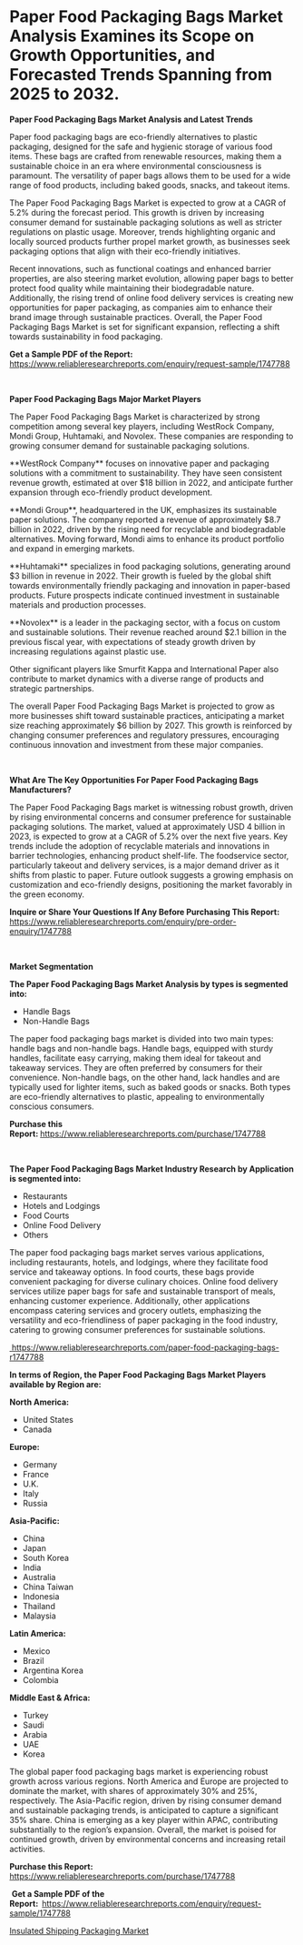 <p><h1>Paper Food Packaging Bags Market Analysis Examines its Scope on Growth Opportunities, and Forecasted Trends Spanning from 2025 to 2032.</h1></p><p><strong>Paper Food Packaging Bags Market Analysis and Latest Trends</strong></p>
<p><p>Paper food packaging bags are eco-friendly alternatives to plastic packaging, designed for the safe and hygienic storage of various food items. These bags are crafted from renewable resources, making them a sustainable choice in an era where environmental consciousness is paramount. The versatility of paper bags allows them to be used for a wide range of food products, including baked goods, snacks, and takeout items.</p><p>The Paper Food Packaging Bags Market is expected to grow at a CAGR of 5.2% during the forecast period. This growth is driven by increasing consumer demand for sustainable packaging solutions as well as stricter regulations on plastic usage. Moreover, trends highlighting organic and locally sourced products further propel market growth, as businesses seek packaging options that align with their eco-friendly initiatives.</p><p>Recent innovations, such as functional coatings and enhanced barrier properties, are also steering market evolution, allowing paper bags to better protect food quality while maintaining their biodegradable nature. Additionally, the rising trend of online food delivery services is creating new opportunities for paper packaging, as companies aim to enhance their brand image through sustainable practices. Overall, the Paper Food Packaging Bags Market is set for significant expansion, reflecting a shift towards sustainability in food packaging.</p></p>
<p><strong>Get a Sample PDF of the Report:&nbsp;</strong> <a href="https://www.reliableresearchreports.com/enquiry/request-sample/1747788?utm_campaign=2745&utm_medium=2&utm_source=Github&utm_content=ia&utm_term=08032025&utm_id=paper-food-packaging-bags">https://www.reliableresearchreports.com/enquiry/request-sample/1747788</a></p>
<p>&nbsp;</p>
<p><strong>Paper Food Packaging Bags Major Market Players</strong></p>
<p><p>The Paper Food Packaging Bags Market is characterized by strong competition among several key players, including WestRock Company, Mondi Group, Huhtamaki, and Novolex. These companies are responding to growing consumer demand for sustainable packaging solutions.</p><p>**WestRock Company** focuses on innovative paper and packaging solutions with a commitment to sustainability. They have seen consistent revenue growth, estimated at over $18 billion in 2022, and anticipate further expansion through eco-friendly product development.</p><p>**Mondi Group**, headquartered in the UK, emphasizes its sustainable paper solutions. The company reported a revenue of approximately $8.7 billion in 2022, driven by the rising need for recyclable and biodegradable alternatives. Moving forward, Mondi aims to enhance its product portfolio and expand in emerging markets.</p><p>**Huhtamaki** specializes in food packaging solutions, generating around $3 billion in revenue in 2022. Their growth is fueled by the global shift towards environmentally friendly packaging and innovation in paper-based products. Future prospects indicate continued investment in sustainable materials and production processes.</p><p>**Novolex** is a leader in the packaging sector, with a focus on custom and sustainable solutions. Their revenue reached around $2.1 billion in the previous fiscal year, with expectations of steady growth driven by increasing regulations against plastic use.</p><p>Other significant players like Smurfit Kappa and International Paper also contribute to market dynamics with a diverse range of products and strategic partnerships. </p><p>The overall Paper Food Packaging Bags Market is projected to grow as more businesses shift toward sustainable practices, anticipating a market size reaching approximately $6 billion by 2027. This growth is reinforced by changing consumer preferences and regulatory pressures, encouraging continuous innovation and investment from these major companies.</p></p>
<p>&nbsp;</p>
<p><strong>What Are The Key Opportunities For Paper Food Packaging Bags Manufacturers?</strong></p>
<p><p>The Paper Food Packaging Bags market is witnessing robust growth, driven by rising environmental concerns and consumer preference for sustainable packaging solutions. The market, valued at approximately USD 4 billion in 2023, is expected to grow at a CAGR of 5.2% over the next five years. Key trends include the adoption of recyclable materials and innovations in barrier technologies, enhancing product shelf-life. The foodservice sector, particularly takeout and delivery services, is a major demand driver as it shifts from plastic to paper. Future outlook suggests a growing emphasis on customization and eco-friendly designs, positioning the market favorably in the green economy.</p></p>
<p><strong>Inquire or Share Your Questions If Any Before Purchasing This Report:</strong> <a href="https://www.reliableresearchreports.com/enquiry/pre-order-enquiry/1747788?utm_campaign=2745&utm_medium=2&utm_source=Github&utm_content=ia&utm_term=08032025&utm_id=paper-food-packaging-bags">https://www.reliableresearchreports.com/enquiry/pre-order-enquiry/1747788</a></p>
<p>&nbsp;</p>
<p><strong>Market Segmentation</strong></p>
<p><strong>The Paper Food Packaging Bags Market Analysis by types is segmented into:</strong></p>
<p><ul><li>Handle Bags</li><li>Non-Handle Bags</li></ul></p>
<p><p>The paper food packaging bags market is divided into two main types: handle bags and non-handle bags. Handle bags, equipped with sturdy handles, facilitate easy carrying, making them ideal for takeout and takeaway services. They are often preferred by consumers for their convenience. Non-handle bags, on the other hand, lack handles and are typically used for lighter items, such as baked goods or snacks. Both types are eco-friendly alternatives to plastic, appealing to environmentally conscious consumers.</p></p>
<p><strong>Purchase this Report:&nbsp;</strong><a href="https://www.reliableresearchreports.com/purchase/1747788?utm_campaign=2745&utm_medium=2&utm_source=Github&utm_content=ia&utm_term=08032025&utm_id=paper-food-packaging-bags">https://www.reliableresearchreports.com/purchase/1747788</a></p>
<p>&nbsp;</p>
<p><strong>The Paper Food Packaging Bags Market Industry Research by Application is segmented into:</strong></p>
<p><ul><li>Restaurants</li><li>Hotels and Lodgings</li><li>Food Courts</li><li>Online Food Delivery</li><li>Others</li></ul></p>
<p><p>The paper food packaging bags market serves various applications, including restaurants, hotels, and lodgings, where they facilitate food service and takeaway options. In food courts, these bags provide convenient packaging for diverse culinary choices. Online food delivery services utilize paper bags for safe and sustainable transport of meals, enhancing customer experience. Additionally, other applications encompass catering services and grocery outlets, emphasizing the versatility and eco-friendliness of paper packaging in the food industry, catering to growing consumer preferences for sustainable solutions.</p></p>
<p><a href="https://www.reliableresearchreports.com/paper-food-packaging-bags-r1747788?utm_campaign=2745&utm_medium=2&utm_source=Github&utm_content=ia&utm_term=08032025&utm_id=paper-food-packaging-bags">&nbsp;https://www.reliableresearchreports.com/paper-food-packaging-bags-r1747788</a></p>
<p><strong>In terms of Region, the Paper Food Packaging Bags Market Players available by Region are:</strong></p>
<p>
    <p> <strong> North America: </strong>
        <ul>
            <li>United States</li>
            <li>Canada</li>
        </ul>
        </p> 
    <p> <strong> Europe: </strong>
        <ul>
            <li>Germany</li>
            <li>France</li>
            <li>U.K.</li>
            <li>Italy</li>
            <li>Russia</li>
        </ul>
        </p> 
    <p> <strong> Asia-Pacific: </strong>
        <ul>
            <li>China</li>
            <li>Japan</li>
            <li>South Korea</li>
            <li>India</li>
            <li>Australia</li>
            <li>China Taiwan</li>
            <li>Indonesia</li>
            <li>Thailand</li>
            <li>Malaysia</li>
        </ul>
        </p> 
    <p> <strong> Latin America: </strong>
        <ul>
            <li>Mexico</li>
            <li>Brazil</li>
            <li>Argentina Korea</li>
            <li>Colombia</li>
        </ul>
        </p> 
    <p> <strong> Middle East & Africa: </strong>
        <ul>
            <li>Turkey</li>
            <li>Saudi</li>
            <li>Arabia</li>
            <li>UAE</li>
            <li>Korea</li>
        </ul>
    </p>
    </p>
<p><p>The global paper food packaging bags market is experiencing robust growth across various regions. North America and Europe are projected to dominate the market, with shares of approximately 30% and 25%, respectively. The Asia-Pacific region, driven by rising consumer demand and sustainable packaging trends, is anticipated to capture a significant 35% share. China is emerging as a key player within APAC, contributing substantially to the region’s expansion. Overall, the market is poised for continued growth, driven by environmental concerns and increasing retail activities.</p></p>
<p><strong>Purchase this Report: </strong><a href="https://www.reliableresearchreports.com/purchase/1747788?utm_campaign=2745&utm_medium=2&utm_source=Github&utm_content=ia&utm_term=08032025&utm_id=paper-food-packaging-bags">https://www.reliableresearchreports.com/purchase/1747788</a></p>
<p>&nbsp;<strong>Get a Sample PDF of the Report:&nbsp;&nbsp;</strong><a href="https://www.reliableresearchreports.com/enquiry/request-sample/1747788?utm_campaign=2745&utm_medium=2&utm_source=Github&utm_content=ia&utm_term=08032025&utm_id=paper-food-packaging-bags">https://www.reliableresearchreports.com/enquiry/request-sample/1747788</a></p>
<p><strong></strong></p>
<p><p><a href="https://github.com/ezahdyre/Market-Research-Report-List-1/blob/main/insulated-shipping-packaging-market.md?utm_campaign=2745&utm_medium=2&utm_source=Github&utm_content=ia&utm_term=08032025&utm_id=paper-food-packaging-bags">Insulated Shipping Packaging Market</a></p></p>